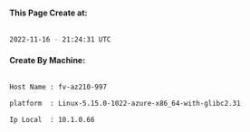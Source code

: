
   
#### This Page Create at:

```bash

2022-11-16 - 21:24:31 UTC

```

#### Create By Machine:

```bash

Host Name : fv-az210-997

platform  : Linux-5.15.0-1022-azure-x86_64-with-glibc2.31

Ip Local  : 10.1.0.66

```


